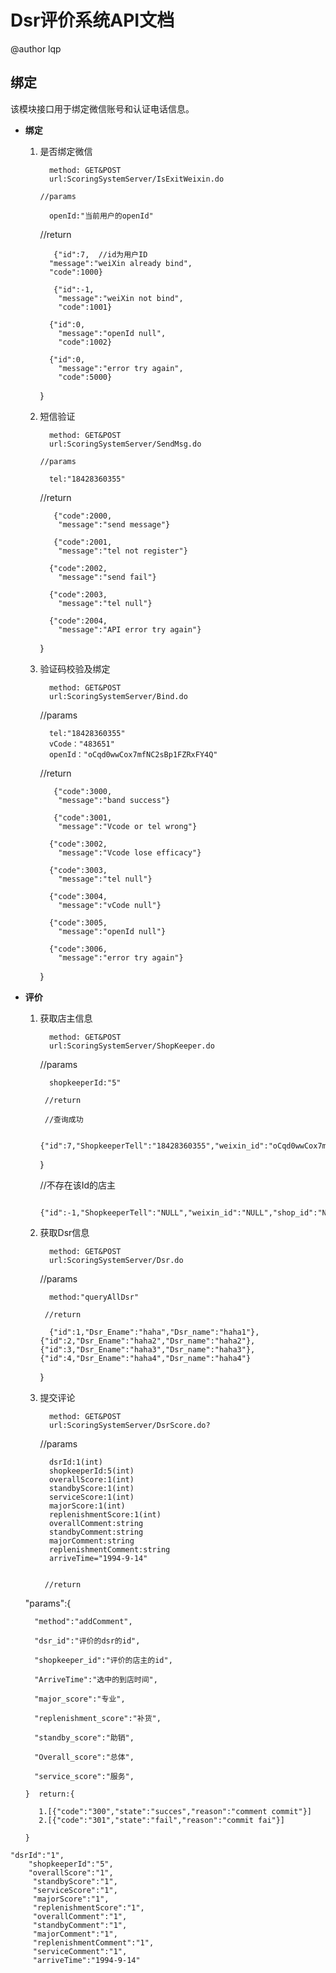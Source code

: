 # Dsr评价系统API文档 #

@author lqp





## 绑定 ##

该模块接口用于绑定微信账号和认证电话信息。

- **绑定**
   1. 是否绑定微信



            method: GET&POST
            url:ScoringSystemServer/IsExitWeixin.do      

          //params

            openId:"当前用户的openId"



         //return

             {"id":7,  //id为用户ID
            "message":"weiXin already bind",
            "code":1000}

	         {"id":-1,
	          "message":"weiXin not bind",
	          "code":1001}

	        {"id":0,
	          "message":"openId null",
	          "code":1002}

	        {"id":0,
	          "message":"error try again",
	          "code":5000}
      }

   2. 短信验证


            method: GET&POST
            url:ScoringSystemServer/SendMsg.do     

          //params

            tel:"18428360355"



         //return

             {"code":2000,
              "message":"send message"}

	         {"code":2001,
              "message":"tel not register"}

	        {"code":2002,
              "message":"send fail"}

	        {"code":2003,
              "message":"tel null"}

            {"code":2004,
              "message":"API error try again"}
      }


   3. 验证码校验及绑定



            method: GET&POST
            url:ScoringSystemServer/Bind.do     
         //params

            tel:"18428360355"
            vCode："483651"
            openId："oCqd0wwCox7mfNC2sBp1FZRxFY4Q"


         //return

             {"code":3000,
              "message":"band success"}

	         {"code":3001,
              "message":"Vcode or tel wrong"}

	        {"code":3002,
              "message":"Vcode lose efficacy"}

	        {"code":3003,
              "message":"tel null"}

            {"code":3004,
              "message":"vCode null"}

            {"code":3005,
              "message":"openId null"}

            {"code":3006,
              "message":"error try again"}

      }

- **评价**


   1. 获取店主信息

            method: GET&POST
            url:ScoringSystemServer/ShopKeeper.do
         //params

            shopkeeperId:"5"

           //return

           //查询成功

            {"id":7,"ShopkeeperTell":"18428360355","weixin_id":"oCqd0wwCox7mfNC2sBp1FZRxFY4Q","shop_id":"","integration":0}
      }  

        //不存在该Id的店主


            {"id":-1,"ShopkeeperTell":"NULL","weixin_id":"NULL","shop_id":"NULL","integration":0}


   2. 获取Dsr信息

            method: GET&POST
            url:ScoringSystemServer/Dsr.do
         //params

            method:"queryAllDsr"

           //return

            {"id":1,"Dsr_Ename":"haha","Dsr_name":"haha1"},{"id":2,"Dsr_Ename":"haha2","Dsr_name":"haha2"},{"id":3,"Dsr_Ename":"haha3","Dsr_name":"haha3"},{"id":4,"Dsr_Ename":"haha4","Dsr_name":"haha4"}
      }  

   1. 提交评论


            method: GET&POST
            url:ScoringSystemServer/DsrScore.do?
         //params

            dsrId:1(int)
            shopkeeperId:5(int)
            overallScore:1(int)
            standbyScore:1(int)
            serviceScore:1(int)
            majorScore:1(int)
            replenishmentScore:1(int)
            overallComment:string
            standbyComment:string
            majorComment:string
            replenishmentComment:string
            arriveTime="1994-9-14"


           //return

    "params":{

        "method":"addComment",

        "dsr_id":"评价的dsr的id",

        "shopkeeper_id":"评价的店主的id",

        "ArriveTime":"选中的到店时间",

        "major_score":"专业",

        "replenishment_score":"补货",

        "standby_score":"助销",

        "Overall_score":"总体",

        "service_score":"服务",

      }  return:{

         1.[{"code":"300","state":"succes","reason":"comment commit"}]
         2.[{"code":"301","state":"fail","reason":"commit fai"}]

      }



```
"dsrId":"1",
	"shopkeeperId":"5",
	"overallScore":"1",
	 "standbyScore":"1",
	 "serviceScore":"1",
	 "majorScore":"1",
	 "replenishmentScore":"1",
	 "overallComment":"1",
	 "standbyComment":"1",
	 "majorComment":"1",
	 "replenishmentComment":"1",
	 "serviceComment":"1",
	 "arriveTime":"1994-9-14"
```
